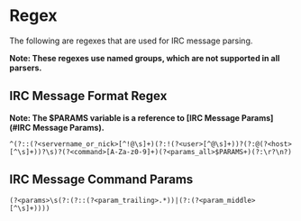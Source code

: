 # Regex

The following are regexes  that are used for IRC message parsing.

**Note: These regexes use named groups, which are not supported in all parsers.**

## IRC Message Format Regex

**Note: The $PARAMS variable is a reference to [IRC Message Params](#IRC Message Params).**

```
^(?::(?<servername_or_nick>[^!@\s]+)(?:!(?<user>[^@\s]+))?(?:@(?<host>[^\s]+))?\s)?(?<command>[A-Za-z0-9]+)(?<params_all>$PARAMS+)(?:\r?\n?)
```

## IRC Message Command Params

```
(?<params>\s(?:(?::(?<param_trailing>.*))|(?:(?<param_middle>[^\s]+))))
```